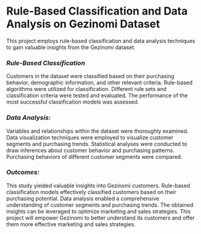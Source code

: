 # Rule-Based Classification and Data Analysis on Gezinomi Dataset
This project employs rule-based classification and data analysis techniques to gain valuable insights from the Gezinomi dataset.

### *Rule-Based Classification*

Customers in the dataset were classified based on their purchasing behavior, demographic information, and other relevant criteria.
Rule-based algorithms were utilized for classification.
Different rule sets and classification criteria were tested and evaluated.
The performance of the most successful classification models was assessed.

### *Data Analysis:*

Variables and relationships within the dataset were thoroughly examined.
Data visualization techniques were employed to visualize customer segments and purchasing trends.
Statistical analyses were conducted to draw inferences about customer behavior and purchasing patterns.
Purchasing behaviors of different customer segments were compared.

### *Outcomes:*

This study yielded valuable insights into Gezinomi customers.
Rule-based classification models effectively classified customers based on their purchasing potential.
Data analysis enabled a comprehensive understanding of customer segments and purchasing trends.
The obtained insights can be leveraged to optimize marketing and sales strategies.
This project will empower Gezinomi to better understand its customers and offer them more effective marketing and sales strategies.
